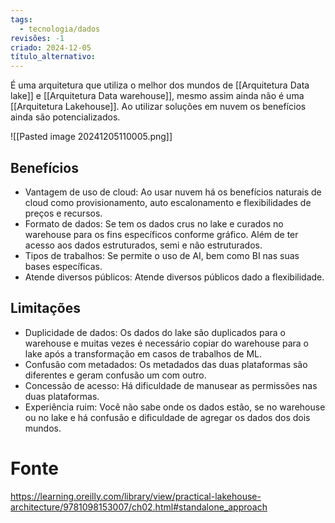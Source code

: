 ```yaml
---
tags:
  - tecnologia/dados
revisões: -1
criado: 2024-12-05
título_alternativo:
---
```

É uma arquitetura que utiliza o melhor dos mundos de [[Arquitetura Data lake]] e [[Arquitetura Data warehouse]], mesmo assim ainda não é uma [[Arquitetura Lakehouse]]. Ao utilizar soluções em nuvem os benefícios ainda são potencializados.


![[Pasted image 20241205110005.png]]

## Benefícios
- Vantagem de uso de cloud: Ao usar nuvem há os benefícios naturais de cloud como provisionamento, auto escalonamento e flexibilidades de preços e recursos.
- Formato de dados: Se tem os dados crus no lake e curados no warehouse para os fins específicos conforme gráfico. Além de ter acesso aos dados estruturados, semi e não estruturados.
- Tipos de trabalhos: Se permite o uso de AI, bem como BI nas suas bases específicas.
- Atende diversos públicos: Atende diversos públicos dado a flexibilidade.

## Limitações
- Duplicidade de dados: Os dados do lake são duplicados para o warehouse e muitas vezes é necessário copiar do warehouse para o lake após a transformação em casos de trabalhos de ML.
- Confusão com metadados: Os metadados das duas plataformas são diferentes e geram confusão um com outro. 
- Concessão de acesso: Há dificuldade de manusear as permissões nas duas plataformas.
- Experiência ruim: Você não sabe onde os dados estão, se no warehouse ou no lake e há confusão e dificuldade de agregar os dados dos dois mundos.
# Fonte
https://learning.oreilly.com/library/view/practical-lakehouse-architecture/9781098153007/ch02.html#standalone_approach